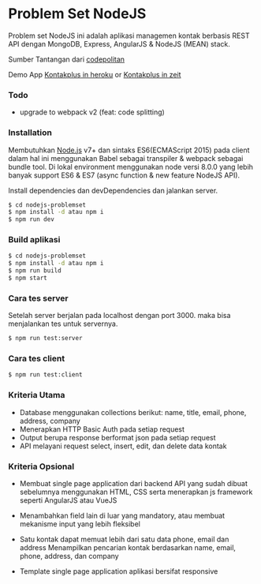 # Problem Set NodeJS

Problem set NodeJS ini adalah aplikasi managemen kontak berbasis REST API dengan MongoDB, Express, AngularJS & NodeJS (MEAN) stack.

Sumber Tantangan dari [codepolitan]

Demo App [Kontakplus in heroku] or [Kontakplus in zeit]

### Todo

* upgrade to webpack v2 (feat: code splitting)

### Installation

Membutuhkan [Node.js](https://nodejs.org/) v7+ dan sintaks ES6(ECMAScript 2015) pada client dalam hal ini menggunakan Babel sebagai transpiler & webpack sebagai bundle tool. Di lokal environment menggunakan node versi 8.0.0 yang lebih banyak support ES6 & ES7 (async function & new feature NodeJS API).

Install dependencies dan devDependencies dan jalankan server.

```sh
$ cd nodejs-problemset
$ npm install -d atau npm i
$ npm run dev
```

### Build aplikasi

```sh
$ cd nodejs-problemset
$ npm install -d atau npm i
$ npm run build
$ npm start
```


### Cara tes server
Setelah server berjalan pada localhost dengan port 3000. maka bisa menjalankan tes untuk servernya.

```sh
$ npm run test:server
```

### Cara tes client

```sh
$ npm run test:client
```

### Kriteria Utama

 - Database menggunakan collections berikut: name, title, email, phone, address, company
 - Menerapkan HTTP Basic Auth pada setiap request
 - Output berupa response berformat json pada setiap request
 - API melayani request select, insert, edit, dan delete data kontak

### Kriteria Opsional
- Membuat single page application dari backend API yang sudah dibuat sebelumnya menggunakan HTML, CSS serta menerapkan js framework seperti AngularJS atau VueJS
- Menambahkan field lain di luar yang mandatory, atau membuat mekanisme input yang lebih fleksibel
- Satu kontak dapat memuat lebih dari satu data phone, email dan address
Menampilkan pencarian kontak berdasarkan name, email, phone, address, dan company
- Template single page application aplikasi bersifat responsive


   [codepolitan]: <https://www.codepolitan.com/problemset-nodejs-dasar>
   [Kontakplus in heroku]: <https://kontakplus.herokuapp.com>
   [Kontakplus in zeit]: <https://kontakplus.now.sh>
